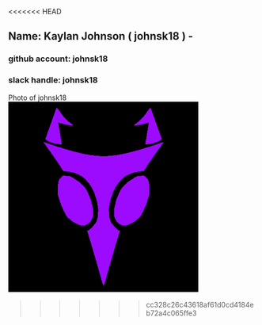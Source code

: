 <<<<<<< HEAD
## Name: Kaylan Johnson ( johnsk18 ) -
### github account: johnsk18
### slack handle: johnsk18
Photo of johnsk18 <br/>
![johnsk18](images/insignia.png)
>>>>>>> cc328c26c43618af61d0cd4184eb72a4c065ffe3

